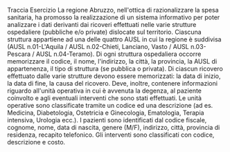 Traccia Esercizio
La regione Abruzzo, nell'ottica di razionalizzare la spesa sanitaria, ha promosso la realizzazione di un sistema informativo per poter analizzare i dati derivanti dai ricoveri effettuati nelle varie strutture ospedaliere (pubbliche e/o private) dislocate sul territorio. 
Ciascuna struttura appartiene ad una delle quattro AUSL in cui la regione è suddivisa (AUSL n.01-L'Aquila / AUSL n.02-Chieti, Lanciano, Vasto / AUSL n.03-Pescara / AUSL n.04-Teramo).
Di ogni struttura ospedaliera occorre memorizzare il codice, il nome, l'indirizzo, la città, la provincia, la AUSL di appartenenza, il tipo di struttura (se pubblica o privata). Di ciascun ricovero effettuato dalle varie strutture devono essere memorizzati: la data di inizio, la data di fine, la causa del ricovero. Deve, inoltre, contenere informazioni riguardo all'unità operativa in cui è avvenuta la degenza, al paziente coinvolto e agli eventuali interventi che sono stati effettuati.
Le unità operative sono classificate tramite un codice ed una descrizione (ad es. Medicina, Diabetologia, Ostetricia e Ginecologia, Ematologia, Terapia intensiva, Urologia ecc.). I pazienti sono identificati dal codice fiscale, cognome, nome, data di nascita, genere (M/F), indirizzo, città, provincia di residenza, recapito telefonico. Gli interventi sono classificati con codice, descrizione e costo.
